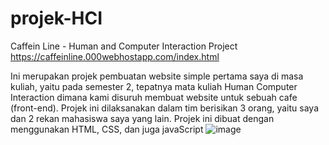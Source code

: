 # projek-HCI
Caffein Line - Human and Computer Interaction Project
https://caffeinline.000webhostapp.com/index.html

Ini merupakan projek pembuatan website simple pertama saya di masa kuliah, yaitu pada semester 2, tepatnya mata kuliah Human
Computer Interaction dimana kami disuruh membuat website untuk sebuah cafe (front-end). Projek ini dilaksanakan dalam tim berisikan 3 orang,
yaitu saya dan 2 rekan mahasiswa saya yang lain. Projek ini dibuat dengan menggunakan HTML, CSS, dan juga javaScript
![image](https://user-images.githubusercontent.com/88927229/196762627-84e22ed9-05bf-4b6c-b1b7-e3cf0d0b8ee9.png)
